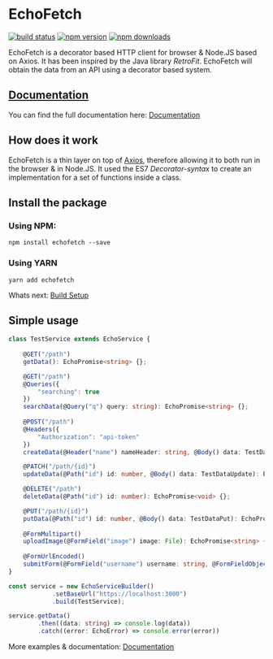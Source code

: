 
# EchoFetch

[![build status](https://img.shields.io/travis/maartenvn/echofetch)](https://travis-ci.org/maartenvn/EchoFetch)
[![npm version](https://img.shields.io/npm/v/echofetch)](https://www.npmjs.com/echofetch)
[![npm downloads](https://img.shields.io/npm/dm/echofetch)](http://npm-stat.com/charts.html?package=echofetch)

EchoFetch is a decorator based HTTP client for browser & Node.JS based on Axios. It has been inspired by the Java library *RetroFit*.
EchoFetch will obtain the data from an API using a decorator based system.

## [Documentation](https://maartenvn.github.io/EchoFetch/)

You can find the full documentation here: [Documentation](https://maartenvn.github.io/EchoFetch/)

## How does it work

EchoFetch is a thin layer on top of [Axios](https://github.com/axios/axios), therefore allowing it to both run in the browser & in Node.JS.
It used the ES7 *Decorator-syntax* to create an implementation for a set of functions inside a class.

## Install the package

### Using NPM:

```
npm install echofetch --save
```

### Using YARN

```
yarn add echofetch
```

Whats next: [Build Setup](https://maartenvn.github.io/EchoFetch/guide/installation.html#build-setup)

## Simple usage

```typescript
class TestService extends EchoService {
    
    @GET("/path")
    getData(): EchoPromise<string> {};

    @GET("/path")
    @Queries({
        "searching": true
    })
    searchData(@Query("q") query: string): EchoPromise<string> {};
   
    @POST("/path")
    @Headers({
        "Authorization": "api-token"
    })
    createData(@Header("name") nameHeader: string, @Body() data: TestData): EchoPromise<void> {};

    @PATCH("/path/{id}")
    updateData(@Path("id") id: number, @Body() data: TestDataUpdate): EchoPromise<void> {};

    @DELETE("/path")
    deleteData(@Path("id") id: number): EchoPromise<void> {};

    @PUT("/path/{id}")
    putData(@Path("id") id: number, @Body() data: TestDataPut): EchoPromise<void> {};
    
    @FormMultipart()
    uploadImage(@FormField("image") image: File): EchoPromise<string> {};
    
    @FormUrlEncoded()
    submitForm(@FormField("username") username: string, @FormFieldObject() otherData: Data): EchoPromise<User> {};
}

const service = new EchoServiceBuilder()
            .setBaseUrl("https://localhost:3000")
            .build(TestService);

service.getData()
        .then((data: string) => console.log(data))
        .catch((error: EchoError) => console.error(error))
```

More examples & documentation: [Documentation](https://maartenvn.github.io/EchoFetch/)

